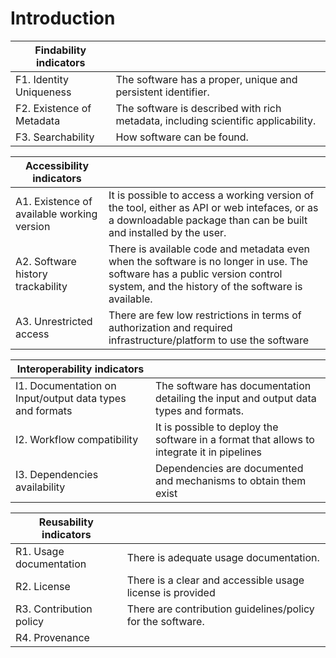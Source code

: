 # Introduction

|  Findability indicators  |  |
|-------------------------|-------------|
| F1. Identity Uniqueness | The software has a proper, unique and persistent identifier. |
| F2. Existence of Metadata| The software is described with rich metadata, including scientific applicability. |
| F3. Searchability        | How software can be found. |


|  Accessibility indicators  |  |
|------------------|-------------------|
| A1.  Existence of available working version | It is possible to access a working version of the tool, either as API or web intefaces, or as a downloadable package than can be built and installed by the user. |
| A2.  Software history trackability | There is available code and metadata even when the software is no longer in use. The software has a public version control system, and the history of the software is available. |
| A3.  Unrestricted access | There are few low restrictions in terms of authorization and required infrastructure/platform to use the software |


|  Interoperability indicators  |  |
|-------------------------|-------------|
| I1.  Documentation on Input/output data types and formats | The software has documentation detailing the input and output data types and formats. |  
| I2.  Workflow compatibility | It is possible to deploy the software in a format that allows to integrate it in pipelines  |
| I3.  Dependencies availability | Dependencies are documented and mechanisms to obtain them exist | 


|  Reusability indicators  |  |
|-------------------------|-------------|
| R1. Usage documentation | There is adequate usage documentation. |
| R2. License | There is a clear and accessible usage license is provided | 
| R3. Contribution policy | There are contribution guidelines/policy for the software. | 
| R4. Provenance |  |